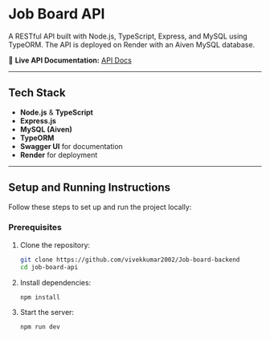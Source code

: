 # Job Board API

A RESTful API built with Node.js, TypeScript, Express, and MySQL using TypeORM. The API is deployed on Render with an Aiven MySQL database.

🔗 **Live API Documentation:** [API Docs](https://job-board-backend-0wx0.onrender.com/api-docs/#)

---

## Tech Stack

- **Node.js** & **TypeScript**
- **Express.js**
- **MySQL (Aiven)**
- **TypeORM**
- **Swagger UI** for documentation
- **Render** for deployment

---

## Setup and Running Instructions

Follow these steps to set up and run the project locally:

### Prerequisites
1. Clone the repository:
   ```bash
   git clone https://github.com/vivekkumar2002/Job-board-backend
   cd job-board-api
2. Install dependencies:
   ```bash
   npm install
3. Start the server:
   ```bash
   npm run dev
